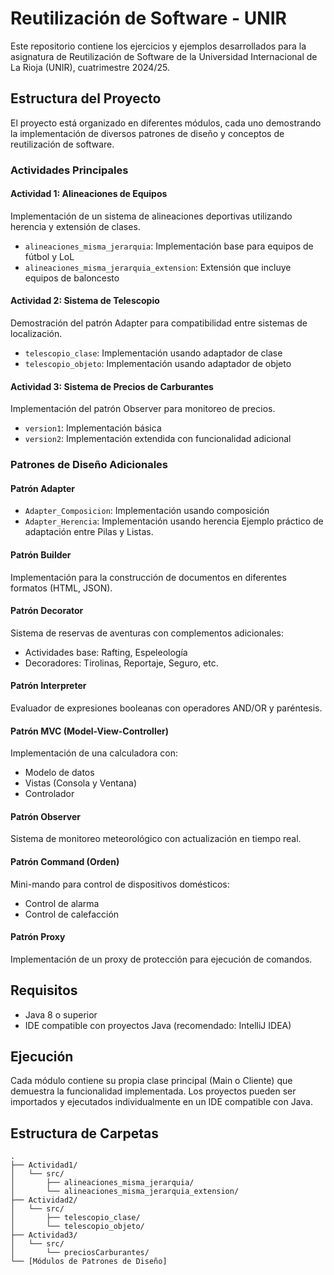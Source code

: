# Reutilización de Software - UNIR

Este repositorio contiene los ejercicios y ejemplos desarrollados para la asignatura de Reutilización de Software de la Universidad Internacional de La Rioja (UNIR), cuatrimestre 2024/25.

## Estructura del Proyecto

El proyecto está organizado en diferentes módulos, cada uno demostrando la implementación de diversos patrones de diseño y conceptos de reutilización de software.

### Actividades Principales

#### Actividad 1: Alineaciones de Equipos
Implementación de un sistema de alineaciones deportivas utilizando herencia y extensión de clases.
- `alineaciones_misma_jerarquia`: Implementación base para equipos de fútbol y LoL
- `alineaciones_misma_jerarquia_extension`: Extensión que incluye equipos de baloncesto

#### Actividad 2: Sistema de Telescopio
Demostración del patrón Adapter para compatibilidad entre sistemas de localización.
- `telescopio_clase`: Implementación usando adaptador de clase
- `telescopio_objeto`: Implementación usando adaptador de objeto

#### Actividad 3: Sistema de Precios de Carburantes
Implementación del patrón Observer para monitoreo de precios.
- `version1`: Implementación básica
- `version2`: Implementación extendida con funcionalidad adicional

### Patrones de Diseño Adicionales

#### Patrón Adapter
- `Adapter_Composicion`: Implementación usando composición
- `Adapter_Herencia`: Implementación usando herencia
Ejemplo práctico de adaptación entre Pilas y Listas.

#### Patrón Builder
Implementación para la construcción de documentos en diferentes formatos (HTML, JSON).

#### Patrón Decorator
Sistema de reservas de aventuras con complementos adicionales:
- Actividades base: Rafting, Espeleología
- Decoradores: Tirolinas, Reportaje, Seguro, etc.

#### Patrón Interpreter
Evaluador de expresiones booleanas con operadores AND/OR y paréntesis.

#### Patrón MVC (Model-View-Controller)
Implementación de una calculadora con:
- Modelo de datos
- Vistas (Consola y Ventana)
- Controlador

#### Patrón Observer
Sistema de monitoreo meteorológico con actualización en tiempo real.

#### Patrón Command (Orden)
Mini-mando para control de dispositivos domésticos:
- Control de alarma
- Control de calefacción

#### Patrón Proxy
Implementación de un proxy de protección para ejecución de comandos.

## Requisitos

- Java 8 o superior
- IDE compatible con proyectos Java (recomendado: IntelliJ IDEA)

## Ejecución

Cada módulo contiene su propia clase principal (Main o Cliente) que demuestra la funcionalidad implementada. Los proyectos pueden ser importados y ejecutados individualmente en un IDE compatible con Java.

## Estructura de Carpetas

```
.
├── Actividad1/
│   └── src/
│       ├── alineaciones_misma_jerarquia/
│       └── alineaciones_misma_jerarquia_extension/
├── Actividad2/
│   └── src/
│       ├── telescopio_clase/
│       └── telescopio_objeto/
├── Actividad3/
│   └── src/
│       └── preciosCarburantes/
└── [Módulos de Patrones de Diseño]
```

